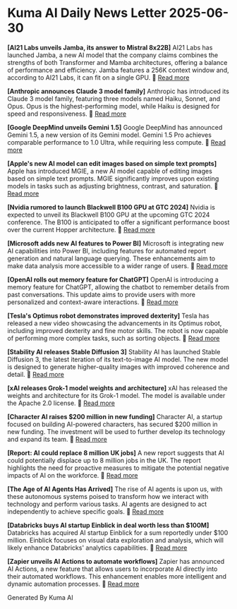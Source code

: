 # Kuma AI Daily News Letter 2025-06-30 

**[AI21 Labs unveils Jamba, its answer to Mistral 8x22B]**
AI21 Labs has launched Jamba, a new AI model that the company claims combines the strengths of both Transformer and Mamba architectures, offering a balance of performance and efficiency. Jamba features a 256K context window and, according to AI21 Labs, it can fit on a single GPU.
🔗 [Read more](https://venturebeat.com/ai/ai21-labs-unveils-jamba-its-answer-to-mistral-8x22b/)

**[Anthropic announces Claude 3 model family]**
Anthropic has introduced its Claude 3 model family, featuring three models named Haiku, Sonnet, and Opus. Opus is the highest-performing model, while Haiku is designed for speed and responsiveness.
🔗 [Read more](https://www.anthropic.com/news/claude-3-family)

**[Google DeepMind unveils Gemini 1.5]**
Google DeepMind has announced Gemini 1.5, a new version of its Gemini model. Gemini 1.5 Pro achieves comparable performance to 1.0 Ultra, while requiring less compute.
🔗 [Read more](https://deepmind.google/technologies/gemini/#gemini-15)

**[Apple's new AI model can edit images based on simple text prompts]**
Apple has introduced MGIE, a new AI model capable of editing images based on simple text prompts. MGIE significantly improves upon existing models in tasks such as adjusting brightness, contrast, and saturation.
🔗 [Read more](https://www.engadget.com/apples-new-ai-model-can-edit-images-based-on-simple-text-prompts-184431530.html)

**[Nvidia rumored to launch Blackwell B100 GPU at GTC 2024]**
Nvidia is expected to unveil its Blackwell B100 GPU at the upcoming GTC 2024 conference. The B100 is anticipated to offer a significant performance boost over the current Hopper architecture.
🔗 [Read more](https://www.tomshardware.com/news/nvidia-blackwell-b100-gpu-rumored-to-launch-at-gtc-2024-heres-what-to-expect)

**[Microsoft adds new AI features to Power BI]**
Microsoft is integrating new AI capabilities into Power BI, including features for automated report generation and natural language querying. These enhancements aim to make data analysis more accessible to a wider range of users.
🔗 [Read more](https://www.microsoft.com/en-us/power-platform/blog/2024/02/27/transform-data-into-insights-with-new-ai-powered-features-in-power-bi/)

**[OpenAI rolls out memory feature for ChatGPT]**
OpenAI is introducing a memory feature for ChatGPT, allowing the chatbot to remember details from past conversations. This update aims to provide users with more personalized and context-aware interactions.
🔗 [Read more](https://openai.com/blog/memory-and-new-controls-for-chatgpt)

**[Tesla's Optimus robot demonstrates improved dexterity]**
Tesla has released a new video showcasing the advancements in its Optimus robot, including improved dexterity and fine motor skills. The robot is now capable of performing more complex tasks, such as sorting objects.
🔗 [Read more](https://www.tesla.com/blog/optimus-update)

**[Stability AI releases Stable Diffusion 3]**
Stability AI has launched Stable Diffusion 3, the latest iteration of its text-to-image AI model. The new model is designed to generate higher-quality images with improved coherence and detail.
🔗 [Read more](https://stability.ai/news/stable-diffusion-3)

**[xAI releases Grok-1 model weights and architecture]**
xAI has released the weights and architecture for its Grok-1 model. The model is available under the Apache 2.0 license.
🔗 [Read more](https://x.ai/blog/grok-1/)

**[Character AI raises \$200 million in new funding]**
Character AI, a startup focused on building AI-powered characters, has secured \$200 million in new funding. The investment will be used to further develop its technology and expand its team.
🔗 [Read more](https://www.bloomberg.com/news/articles/2024-03-01/ai-chatbot-startup-character-ai-raises-200-million)

**[Report: AI could replace 8 million UK jobs]**
A new report suggests that AI could potentially displace up to 8 million jobs in the UK. The report highlights the need for proactive measures to mitigate the potential negative impacts of AI on the workforce.
🔗 [Read more](https://www.personneltoday.com/hr/ai-replace-8-million-uk-jobs/)

**[The Age of AI Agents Has Arrived]**
The rise of AI agents is upon us, with these autonomous systems poised to transform how we interact with technology and perform various tasks. AI agents are designed to act independently to achieve specific goals.
🔗 [Read more](https://time.com/6949982/ai-agents/)

**[Databricks buys AI startup Einblick in deal worth less than \$100M]**
Databricks has acquired AI startup Einblick for a sum reportedly under \$100 million. Einblick focuses on visual data exploration and analysis, which will likely enhance Databricks' analytics capabilities.
🔗 [Read more](https://techcrunch.com/2024/02/29/databricks-buys-ai-startup-einblick-in-deal-worth-less-than-100m/)

**[Zapier unveils AI Actions to automate workflows]**
Zapier has announced AI Actions, a new feature that allows users to incorporate AI directly into their automated workflows. This enhancement enables more intelligent and dynamic automation processes.
🔗 [Read more](https://zapier.com/blog/ai-actions/)

Generated By Kuma AI